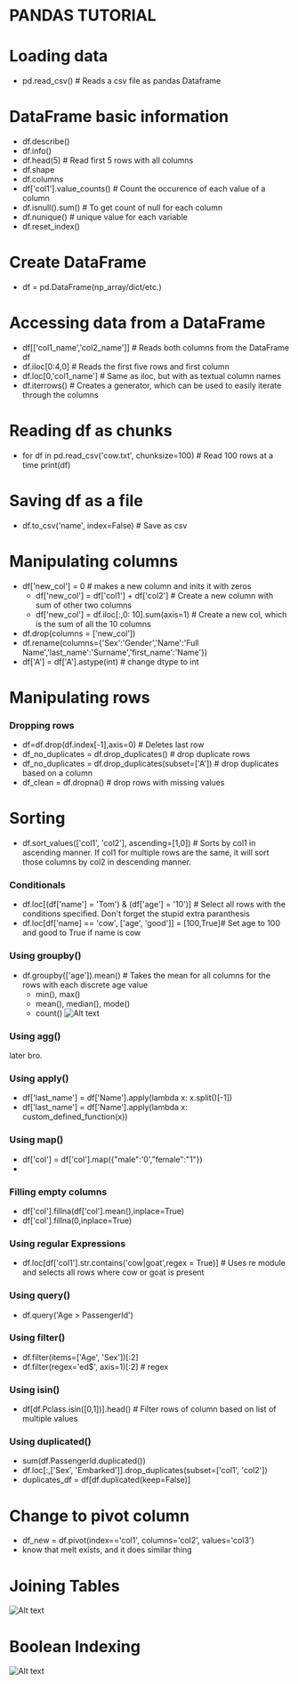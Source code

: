 # PANDAS TUTORIAL

# Loading data
- pd.read_csv() # Reads a csv file as pandas Dataframe

# DataFrame basic information
- df.describe()
- df.info()
- df.head(5) # Read first 5 rows with all columns
- df.shape
- df.columns
- df['col1'].value_counts() # Count the occurence of each value of a column
- df.isnull().sum() # To get count of null for each column
- df.nunique() # unique value for each variable
- df.reset_index() 
  
# Create DataFrame
- df = pd.DataFrame(np_array/dict/etc.)

# Accessing data from a DataFrame
- df[['col1_name','col2_name']] # Reads both columns from the DataFrame df
- df.iloc[0:4,0] # Reads the first five rows and first column
- df.loc[0,'col1_name'] # Same as iloc, but with as textual column names
- df.iterrows() # Creates a generator, which can be used to easily iterate through the columns

# Reading df as chunks
- for df in pd.read_csv('cow.txt', chunksize=100) # Read 100 rows at a time
      print(df)

# Saving df as a file 
- df.to_csv('name', index=False) # Save as csv

# Manipulating columns
- df['new_col'] = 0 # makes a new column and inits it with zeros
  - df['new_col'] = df['col1'] + df['col2'] # Create a new column with sum of other two columns
  - df['new_col'] = df.iloc[:,0: 10].sum(axis=1) # Create a new col, which is the sum of all the 10 columns
- df.drop(columns = ['new_col'])
- df.rename(columns={'Sex':'Gender','Name':'Full Name','last_name':'Surname','first_name':'Name'})
- df['A'] = df['A'].astype(int) # change dtype to int

# Manipulating rows

### Dropping rows
- df=df.drop(df.index[-1],axis=0) # Deletes last row
- df_no_duplicates = df.drop_duplicates() # drop duplicate rows
- df_no_duplicates = df.drop_duplicates(subset=['A']) # drop duplicates based on a column
- df_clean = df.dropna() # drop rows with missing values

# Sorting
- df.sort_values(['col1', 'col2'], ascending=[1,0]) # Sorts by col1 in ascending manner. If col1 for multiple rows are the same, it will sort those columns by col2 in descending manner.

### Conditionals
- df.loc[(df['name'] = 'Tom') & (df['age'] = '10')] # Select all rows with the conditions specified. Don't forget the stupid extra paranthesis
- df.loc[df['name] == 'cow', ['age', 'good']] = [100,True]# Set age to 100 and good to True if name is cow 

### Using groupby()
- df.groupby(['age']).mean() # Takes the mean for all columns for the rows with each discrete age value
  - min(), max()
  - mean(), median(), mode()
  - count()
![Alt text](image.png)

### Using agg()
later bro.

### Using apply()
- df['last_name'] = df['Name'].apply(lambda x: x.split()[-1])
- df['last_name'] = df['Name'].apply(lambda x: custom_defined_function(x))

### Using map()
- df['col'] = df['col'].map({"male":'0',"female":"1"})
- 

### Filling empty columns
- df['col'].fillna(df['col'].mean(),inplace=True)
- df['col'].fillna(0,inplace=True)

### Using regular Expressions
- df.loc[df['col1'].str.contains('cow|goat',regex = True)] # Uses re module and selects all rows where cow or goat is present

### Using query()
- df.query('Age > PassengerId')

### Using filter()
- df.filter(items=['Age', 'Sex'])[:2]
- df.filter(regex='ed$', axis=1)[:2] # regex

### Using isin()
- df[df.Pclass.isin([0,1])].head() # Filter rows of column based on list of multiple values

### Using duplicated()
- sum(df.PassengerId.duplicated())
- df.loc[:,['Sex', 'Embarked']].drop_duplicates(subset=['col1', 'col2'])
- duplicates_df = df[df.duplicated(keep=False)]

# Change to pivot column
- df_new = df.pivot(index=='col1', columns='col2', values='col3')
- know that melt exists, and it does similar thing

# Joining Tables
![Alt text](image-1.png)

# Boolean Indexing
![Alt text](image-2.png)
